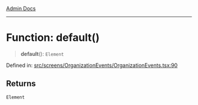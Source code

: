 [Admin Docs](/)

***

# Function: default()

> **default**(): `Element`

Defined in: [src/screens/OrganizationEvents/OrganizationEvents.tsx:90](https://github.com/PalisadoesFoundation/talawa-admin/blob/main/src/screens/OrganizationEvents/OrganizationEvents.tsx#L90)

## Returns

`Element`
